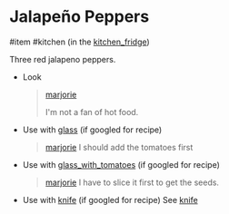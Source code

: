 # Jalapeño Peppers

#item #kitchen (in the [kitchen_fridge](kitchen_fridge.md))

Three red jalapeno peppers.

- Look

  > [marjorie](characters/marjorie.md)
  >
  > I'm not a fan of hot food.

- Use with [glass](items/glass.md) (if googled for recipe)
  > [marjorie](characters/marjorie.md)
  > I should add the tomatoes first

- Use with [glass_with_tomatoes](items/glass_with_tomatoes.md) (if googled for recipe)
  > [marjorie](characters/marjorie.md)
  > I have to slice it first to get the seeds.

- Use with [knife](items/knife.md)  (if googled for recipe)
  See [knife](items/knife.md)